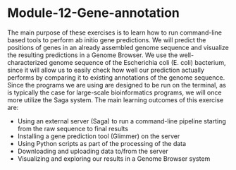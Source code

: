 # Module-12-Gene-annotation
The main purpose of these exercises is to learn how to run command-line based tools to perform ab initio gene predictions. We will predict the positions of genes in an already assembled genome sequence and visualize the resulting predictions in a Genome Browser. We use the well-characterized genome sequence of the Escherichia coli (E. coli) bacterium, since it will allow us to easily check how well our prediction actually performs by comparing it to existing annotations of the genome sequence. Since the programs we are using are designed to be run on the terminal, as is typically the case for large-scale bioinformatics programs, we will once more utilize the Saga system.
The main learning outcomes of this exercise are:
- Using an external server (Saga) to run a command-line pipeline starting from the raw
sequence to final results
- Installing a gene prediction tool (Glimmer) on the server
- Using Python scripts as part of the processing of the data
- Downloading and uploading data to/from the server
- Visualizing and exploring our results in a Genome Browser system
